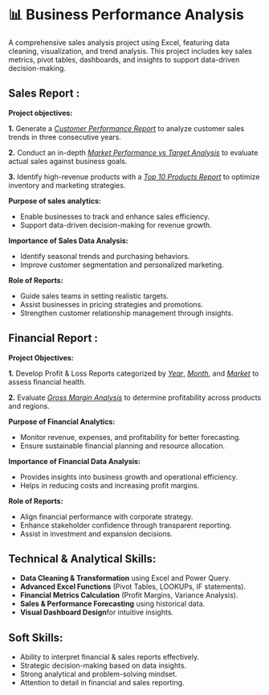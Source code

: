 # 📊 Business Performance Analysis

A comprehensive sales analysis project using Excel, featuring data cleaning, visualization, and trend analysis. This project includes key sales metrics, pivot tables, dashboards, and insights to support data-driven decision-making.

## Sales Report :
**Project objectives:**
  
**1.** Generate a _[Customer Performance Report](file:///C:/Users/Anila/OneDrive/Documents/2025%20Data%20Analyst/Codebasics/8.%20Sales/Customer%20Performance%20Report.pdf)_ to analyze customer sales trends in three consecutive years.
  
**2.** Conduct an in-depth _[Market Performance vs Target Analysis](file:///C:/Users/Anila/OneDrive/Documents/2025%20Data%20Analyst/Codebasics/8.%20Sales/Market%20Performance%20vs%20Target.pdf)_ to evaluate actual sales against business goals.

**3.** Identify high-revenue products with a _[Top 10 Products Report](file:///C:/Users/Anila/OneDrive/Documents/2025%20Data%20Analyst/Codebasics/8.%20Sales/Top%2010%20Products.pdf)_ to optimize inventory and marketing strategies.

**Purpose of sales analytics:**

- Enable businesses to track and enhance sales efficiency.
- Support data-driven decision-making for revenue growth.
  
**Importance of Sales Data Analysis:**

- Identify seasonal trends and purchasing behaviors.
- Improve customer segmentation and personalized marketing.

**Role of Reports:**

- Guide sales teams in setting realistic targets.
- Assist businesses in pricing strategies and promotions.
- Strengthen customer relationship management through insights.

## Financial Report :
**Project Objectives:**

**1.** Develop Profit & Loss Reports categorized by _[Year](file:///C:/Users/Anila/OneDrive/Documents/2025%20Data%20Analyst/Codebasics/8.%20Sales/Profit%20&%20Loss%20report%20by%20Year.pdf)_, _[Month](file:///C:/Users/Anila/OneDrive/Documents/2025%20Data%20Analyst/Codebasics/8.%20Sales/Profit%20&%20Loss%20report%20by%20month.pdf)_, and _[Market](file:///C:/Users/Anila/OneDrive/Documents/2025%20Data%20Analyst/Codebasics/8.%20Sales/Profit%20&%20Loss%20report%20by%20Market.pdf)_ to assess financial health.

**2.** Evaluate _[Gross Margin Analysis](file:///C:/Users/Anila/OneDrive/Documents/2025%20Data%20Analyst/Codebasics/8.%20Sales/Gross%20margin%20%25.pdf)_ to determine profitability across products and regions.

**Purpose of Financial Analytics:**

- Monitor revenue, expenses, and profitability for better forecasting.
- Ensure sustainable financial planning and resource allocation.

**Importance of Financial Data Analysis:**

- Provides insights into business growth and operational efficiency.
- Helps in reducing costs and increasing profit margins.

**Role of Reports:**

- Align financial performance with corporate strategy.
- Enhance stakeholder confidence through transparent reporting.
- Assist in investment and expansion decisions.

## Technical & Analytical Skills:
- **Data Cleaning & Transformation** using Excel and Power Query.
- **Advanced Excel Functions** (Pivot Tables, LOOKUPs, IF statements).
- **Financial Metrics Calculation** (Profit Margins, Variance Analysis).
- **Sales & Performance Forecasting** using historical data.
- **Visual Dashboard Design**for intuitive insights.
  
## Soft Skills:
- Ability to interpret financial & sales reports effectively.
- Strategic decision-making based on data insights.
- Strong analytical and problem-solving mindset.
- Attention to detail in financial and sales reporting.
